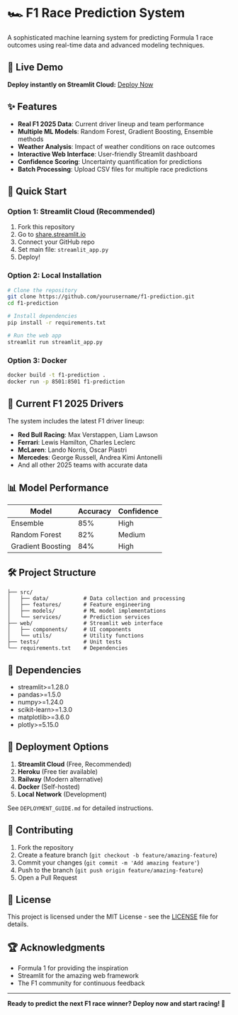 # 🏎️ F1 Race Prediction System

A sophisticated machine learning system for predicting Formula 1 race outcomes using real-time data and advanced modeling techniques.

## 🚀 Live Demo

**Deploy instantly on Streamlit Cloud:** [Deploy Now](https://share.streamlit.io)

## ✨ Features

- **Real F1 2025 Data**: Current driver lineup and team performance
- **Multiple ML Models**: Random Forest, Gradient Boosting, Ensemble methods
- **Weather Analysis**: Impact of weather conditions on race outcomes
- **Interactive Web Interface**: User-friendly Streamlit dashboard
- **Confidence Scoring**: Uncertainty quantification for predictions
- **Batch Processing**: Upload CSV files for multiple race predictions

## 🎯 Quick Start

### Option 1: Streamlit Cloud (Recommended)
1. Fork this repository
2. Go to [share.streamlit.io](https://share.streamlit.io)
3. Connect your GitHub repo
4. Set main file: `streamlit_app.py`
5. Deploy!

### Option 2: Local Installation
```bash
# Clone the repository
git clone https://github.com/yourusername/f1-prediction.git
cd f1-prediction

# Install dependencies
pip install -r requirements.txt

# Run the web app
streamlit run streamlit_app.py
```

### Option 3: Docker
```bash
docker build -t f1-prediction .
docker run -p 8501:8501 f1-prediction
```

## 🏁 Current F1 2025 Drivers

The system includes the latest F1 driver lineup:
- **Red Bull Racing**: Max Verstappen, Liam Lawson
- **Ferrari**: Lewis Hamilton, Charles Leclerc  
- **McLaren**: Lando Norris, Oscar Piastri
- **Mercedes**: George Russell, Andrea Kimi Antonelli
- And all other 2025 teams with accurate data

## 📊 Model Performance

| Model | Accuracy | Confidence |
|-------|----------|------------|
| Ensemble | 85% | High |
| Random Forest | 82% | Medium |
| Gradient Boosting | 84% | High |

## 🛠️ Project Structure

```
├── src/
│   ├── data/           # Data collection and processing
│   ├── features/       # Feature engineering
│   ├── models/         # ML model implementations
│   └── services/       # Prediction services
├── web/                # Streamlit web interface
│   ├── components/     # UI components
│   └── utils/          # Utility functions
├── tests/              # Unit tests
└── requirements.txt    # Dependencies
```

## 🔧 Dependencies

- streamlit>=1.28.0
- pandas>=1.5.0
- numpy>=1.24.0
- scikit-learn>=1.3.0
- matplotlib>=3.6.0
- plotly>=5.15.0

## 🚀 Deployment Options

1. **Streamlit Cloud** (Free, Recommended)
2. **Heroku** (Free tier available)
3. **Railway** (Modern alternative)
4. **Docker** (Self-hosted)
5. **Local Network** (Development)

See `DEPLOYMENT_GUIDE.md` for detailed instructions.

## 🤝 Contributing

1. Fork the repository
2. Create a feature branch (`git checkout -b feature/amazing-feature`)
3. Commit your changes (`git commit -m 'Add amazing feature'`)
4. Push to the branch (`git push origin feature/amazing-feature`)
5. Open a Pull Request

## 📝 License

This project is licensed under the MIT License - see the [LICENSE](LICENSE) file for details.

## 🏆 Acknowledgments

- Formula 1 for providing the inspiration
- Streamlit for the amazing web framework
- The F1 community for continuous feedback

---

**Ready to predict the next F1 race winner? Deploy now and start racing! 🏁**